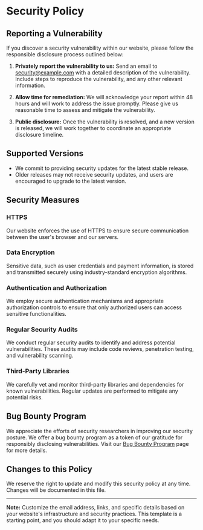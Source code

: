 # Security Policy

## Reporting a Vulnerability

If you discover a security vulnerability within our website, please follow the responsible disclosure process outlined below:

1. **Privately report the vulnerability to us:** Send an email to [security@example.com](mailto:security@example.com) with a detailed description of the vulnerability. Include steps to reproduce the vulnerability, and any other relevant information.

2. **Allow time for remediation:** We will acknowledge your report within 48 hours and will work to address the issue promptly. Please give us reasonable time to assess and mitigate the vulnerability.

3. **Public disclosure:** Once the vulnerability is resolved, and a new version is released, we will work together to coordinate an appropriate disclosure timeline.

## Supported Versions

- We commit to providing security updates for the latest stable release.
- Older releases may not receive security updates, and users are encouraged to upgrade to the latest version.

## Security Measures

### HTTPS

Our website enforces the use of HTTPS to ensure secure communication between the user's browser and our servers.

### Data Encryption

Sensitive data, such as user credentials and payment information, is stored and transmitted securely using industry-standard encryption algorithms.

### Authentication and Authorization

We employ secure authentication mechanisms and appropriate authorization controls to ensure that only authorized users can access sensitive functionalities.

### Regular Security Audits

We conduct regular security audits to identify and address potential vulnerabilities. These audits may include code reviews, penetration testing, and vulnerability scanning.

### Third-Party Libraries

We carefully vet and monitor third-party libraries and dependencies for known vulnerabilities. Regular updates are performed to mitigate any potential risks.

## Bug Bounty Program

We appreciate the efforts of security researchers in improving our security posture. We offer a bug bounty program as a token of our gratitude for responsibly disclosing vulnerabilities. Visit our [Bug Bounty Program](link-to-bug-bounty-program) page for more details.

## Changes to this Policy

We reserve the right to update and modify this security policy at any time. Changes will be documented in this file.

---

**Note:** Customize the email address, links, and specific details based on your website's infrastructure and security practices. This template is a starting point, and you should adapt it to your specific needs.
